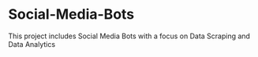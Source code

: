 # Social-Media-Bots
This project includes Social Media Bots with a focus on Data Scraping and Data Analytics
